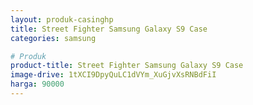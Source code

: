 ```yaml
---
layout: produk-casinghp
title: Street Fighter Samsung Galaxy S9 Case
categories: samsung

# Produk
product-title: Street Fighter Samsung Galaxy S9 Case
image-drive: 1tXCI9DpyQuLC1dVYm_XuGjvXsRNBdFiI
harga: 90000
---
```

